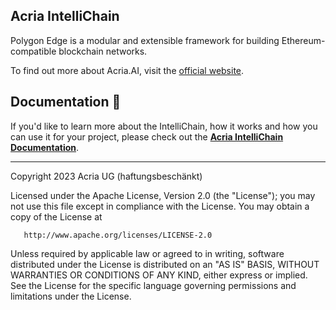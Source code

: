 ## Acria IntelliChain

Polygon Edge is a modular and extensible framework for building Ethereum-compatible blockchain networks.

To find out more about Acria.AI, visit the [official website](https://acria.ai/).

## Documentation 📝

If you'd like to learn more about the IntelliChain, how it works and how you can use it for your project,
please check out the **[Acria IntelliChain Documentation](https://docs.acria.ai/)**.

---

Copyright 2023 Acria UG (haftungsbeschänkt)

Licensed under the Apache License, Version 2.0 (the "License");
you may not use this file except in compliance with the License.
You may obtain a copy of the License at

       http://www.apache.org/licenses/LICENSE-2.0

Unless required by applicable law or agreed to in writing, software
distributed under the License is distributed on an "AS IS" BASIS,
WITHOUT WARRANTIES OR CONDITIONS OF ANY KIND, either express or implied.
See the License for the specific language governing permissions and
limitations under the License.
